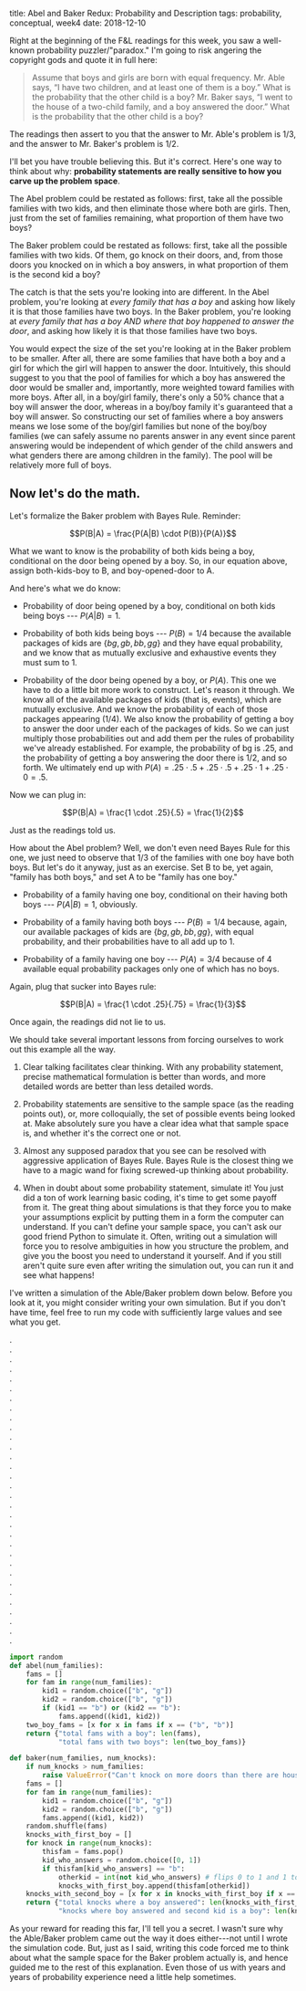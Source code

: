 title: Abel and Baker Redux: Probability and Description
tags: probability, conceptual, week4
date: 2018-12-10


Right at the beginning of the F&L readings for this week, you saw a well-known probability puzzler/"paradox."  I'm going to risk angering the copyright gods and quote it in full here: 

> Assume that boys and girls are born with equal frequency. Mr. Able says, “I have two children, and at least one of them is a boy.” What is the probability that the other child is a boy? Mr. Baker says, “I went to the house of a two-child family, and a boy answered the door.” What is the probability that the other child is a boy?

The readings then assert to you that the answer to Mr. Able's problem is 1/3, and the answer to Mr. Baker's problem is 1/2. 

I'll bet you have trouble believing this.  But it's correct.  Here's one way to think about why: **probability statements are really sensitive to how you carve up the problem space**. 

The Abel problem could be restated as follows: first, take all the possible families with two kids, and then eliminate those where both are girls.  Then, just from the set of families remaining, what proportion of them have two boys?

The Baker problem could be restated as follows: first, take all the possible families with two kids. Of them, go knock on their doors, and, from those doors you knocked on in which a boy answers, in what proportion of them is the second kid a boy?

The catch is that the sets you're looking into are different.  In the Abel problem, you're looking at *every family that has a boy* and asking how likely it is that those families have two boys. In the Baker problem, you're looking at *every family that has a boy AND where that boy happened to answer the door*, and asking how likely it is that those families have two boys.

You would expect the size of the set you're looking at in the Baker problem to be smaller. After all, there are some families that have both a boy and a girl for which the girl will happen to answer the door. Intuitively, this should suggest to you that the pool of families for which a boy has answered the door would be smaller and, importantly, more weighted toward families with more boys.  After all, in a boy/girl family, there's only a 50% chance that a boy will answer the door, whereas in a boy/boy family it's guaranteed that a boy will answer. So constructing our set of families where a boy answers means we lose some of the boy/girl families but none of the boy/boy families (we can safely assume no parents answer in any event since parent answering would be independent of which gender of the child answers and what genders there are among children in the family).  The pool will be relatively more full of boys.

## Now let's do the math.

Let's formalize the Baker problem with Bayes Rule. Reminder: 

$$P(B|A) = \frac{P(A|B) \cdot P(B)}{P(A)}$$

What we want to know is the probability of both kids being a boy, conditional on the door being opened by a boy. So, in our equation above, assign both-kids-boy to B, and boy-opened-door to A. 

And here's what we do know: 

- Probability of door being opened by a boy, conditional on both kids being boys --- $P(A|B) = 1$. 

- Probability of both kids being boys --- $P(B) = 1/4$ because the available packages of kids are $\{bg, gb, bb, gg\}$ and they have equal probability, and we know that as mutually exclusive and exhaustive events they must sum to 1.

- Probability of the door being opened by a boy, or $P(A)$.  This one we have to do a little bit more work to construct. Let's reason it through.  We know all of the available packages of kids (that is, events), which are mutually exclusive. And we know the probability of each of those packages appearing (1/4).  We also know the probability of getting a boy to answer the door under each of the packages of kids. So we can just multiply those probabilities out and add them per the rules of probability we've already established. For example, the probability of bg is .25, and the probability of getting a boy answering the door there is 1/2, and so forth.  We ultimately end up with $P(A) = .25 \cdot .5 + .25 \cdot .5 + .25 \cdot 1 + .25 \cdot 0 = .5$. 

Now we can plug in: 

$$P(B|A) = \frac{1 \cdot .25}{.5} = \frac{1}{2}$$

Just as the readings told us. 

How about the Abel problem?  Well, we don't even need Bayes Rule for this one, we just need to observe that 1/3 of the families with one boy have both boys. But let's do it anyway, just as an exercise. Set B to be, yet again, "family has both boys," and set A to be "family has one boy."

- Probability of a family having one boy, conditional on their having both boys --- $P(A|B) = 1$, obviously.

- Probability of a family having both boys --- $P(B) = 1/4$ because, again, our available packages of kids are $\{bg, gb, bb, gg\}$, with equal probability, and their probabilities have to all add up to 1.

- Probability of a family having one boy --- $P(A) = 3/4$ because of 4 available equal probability packages only one of which has no boys. 

Again, plug that sucker into Bayes rule: 

$$P(B|A) = \frac{1 \cdot .25}{.75} = \frac{1}{3}$$

Once again, the readings did not lie to us.

We should take several important lessons from forcing ourselves to work out this example all the way.

1.  Clear talking facilitates clear thinking. With any probability statement, precise mathematical formulation is better than words, and more detailed words are better than less detailed words. 

2.  Probability statements are sensitive to the sample space (as the reading points out), or, more colloquially, the set of possible events being looked at.  Make absolutely sure you have a clear idea what that sample space is, and whether it's the correct one or not. 

3.  Almost any supposed paradox that you see can be resolved with aggressive application of Bayes Rule. Bayes Rule is the closest thing we have to a magic wand for fixing screwed-up thinking about probability. 

4.  When in doubt about some probability statement, simulate it!  You just did a ton of work learning basic coding, it's time to get some payoff from it.  The great thing about simulations is that they force you to make your assumptions explicit by putting them in a form the computer can understand. If you can't define your sample space, you can't ask our good friend Python to simulate it. Often, writing out a simulation will force you to resolve ambiguities in how you structure the problem, and give you the boost you need to understand it yourself.  And if you still aren't quite sure even after writing the simulation out, you can run it and see what happens!

I've written a simulation of the Able/Baker problem down below. Before you look at it, you might consider writing your own simulation. But if you don't have time, feel free to run my code with sufficiently large values and see what you get. 


.   
.   
.   
.   
.   
.   
.   
.   
.   
.   
.   
.   
.   
.   
.   
.   
.   
.   
.   
.   
.   
.   
.   
.   
.   
.   
.   
.   
.   
.   
.   
.   


```python
import random
def abel(num_families):
    fams = []
    for fam in range(num_families):
        kid1 = random.choice(["b", "g"])
        kid2 = random.choice(["b", "g"])
        if (kid1 == "b") or (kid2 == "b"):
            fams.append((kid1, kid2))
    two_boy_fams = [x for x in fams if x == ("b", "b")]
    return {"total fams with a boy": len(fams),
            "total fams with two boys": len(two_boy_fams)}

def baker(num_families, num_knocks):
    if num_knocks > num_families:
        raise ValueError("Can't knock on more doors than there are households.")
    fams = []
    for fam in range(num_families):
        kid1 = random.choice(["b", "g"])
        kid2 = random.choice(["b", "g"])
        fams.append((kid1, kid2))
    random.shuffle(fams)
    knocks_with_first_boy = []
    for knock in range(num_knocks):
        thisfam = fams.pop()
        kid_who_answers = random.choice([0, 1])
        if thisfam[kid_who_answers] == "b":
            otherkid = int(not kid_who_answers) # flips 0 to 1 and 1 to 0.  Actually don't even need to cast to int, but it looks less dumb
            knocks_with_first_boy.append(thisfam[otherkid])
    knocks_with_second_boy = [x for x in knocks_with_first_boy if x == "b"]
    return {"total knocks where a boy answered": len(knocks_with_first_boy),
            "knocks where boy answered and second kid is a boy": len(knocks_with_second_boy)}
```

As your reward for reading this far, I'll tell you a secret.  I wasn't sure why the Able/Baker problem came out the way it does either---not until I wrote the simulation code. But, just as I said, writing this code forced me to think about what the sample space for the Baker problem actually is, and hence guided me to the rest of this explanation. Even those of us with years and years of probability experience need a little help sometimes.
